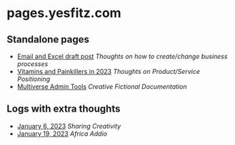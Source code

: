 # pages.yesfitz.com
## Standalone pages
* [Email and Excel draft post](https://pages.yesfitz.com/emailANDexcelDRAFT.md) _Thoughts on how to create/change business processes_
* [Vitamins and Painkillers in 2023](https://pages.yesfitz.com/vitamins_painkillers_2023.md) _Thoughts on Product/Service Positioning_
* [Multiverse Admin Tools](https://pages.yesfitz.com/Multiverse-AdminTools.md) _Creative Fictional Documentation_

## Logs with extra thoughts
* [January 6, 2023](https://pages.yesfitz.com/logs/20230106.md) _Sharing Creativity_
* [January 19, 2023](https://pages.yesfitz.com/logs/20230119.md) _Africa Addio_

